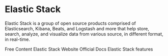 # Elastic Stack

Elastic Stack is a group of open source products comprised of Elasticsearch, Kibana, Beats, and Logstash and more that help store, search, analyze, and visualize data from various source, in different format, in real-time.

<ResourceGroupTitle>Free Content</ResourceGroupTitle>
<BadgeLink colorScheme='blue' badgeText='Official Website' href='https://www.elastic.co/elastic-stack/'>Elastic Stack Website</BadgeLink>
<BadgeLink colorScheme='blue' badgeText='Official Docs' href='https://www.elastic.co/guide/index.html'>Official Docs</BadgeLink>
<BadgeLink colorScheme='blue' badgeText='Features List' href='https://www.elastic.co/elastic-stack/features'>Elastic Stack features</BadgeLink>

